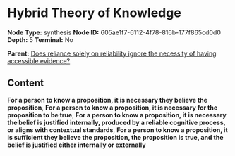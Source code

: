 # Hybrid Theory of Knowledge

**Node Type:** synthesis
**Node ID:** 605ae1f7-6112-4f78-816b-177f865cd0d0
**Depth:** 5
**Terminal:** No

**Parent:** [Does reliance solely on reliability ignore the necessity of having accessible evidence?](does-reliance-solely-on-reliability-ignore-the-necessity-of-having-accessible-evidence-antithesis-5b9898aa-c8aa-4d99-9df4-2e9f4de6c51b.md)

## Content

**For a person to know a proposition, it is necessary they believe the proposition**, **For a person to know a proposition, it is necessary for the proposition to be true**, **For a person to know a proposition, it is necessary the belief is justified internally, produced by a reliable cognitive process, or aligns with contextual standards**, **For a person to know a proposition, it is sufficient they believe the proposition, the proposition is true, and the belief is justified either internally or externally**
